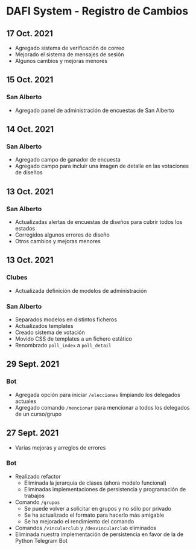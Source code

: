 DAFI System - Registro de Cambios
=================================

## 17 Oct. 2021

* Agregado sistema de verificación de correo
* Mejorado el sistema de mensajes de sesión
* Algunos cambios y mejoras menores

## 15 Oct. 2021

### San Alberto

* Agregado panel de administración de encuestas de San Alberto

## 14 Oct. 2021

### San Alberto

* Agregado campo de ganador de encuesta
* Agregado campo para incluir una imagen de detalle en las votaciones de diseños

## 13 Oct. 2021

### San Alberto

* Actualizadas alertas de encuestas de diseños para cubrir todos los estados
* Corregidos algunos errores de diseño
* Otros cambios y mejoras menores

## 13 Oct. 2021

### Clubes

* Actualizada definición de modelos de administración

### San Alberto

* Separados modelos en distintos ficheros
* Actualizados templates
* Creado sistema de votación
* Movido CSS de templates a un fichero estático
* Renombrado `poll_index` a `poll_detail`

## 29 Sept. 2021

### Bot

* Agregada opción para iniciar `/elecciones` limpiando los delegados actuales
* Agregado comando `/mencionar` para mencionar a todos los delegados de un curso/grupo


## 27 Sept. 2021

* Varias mejoras y arreglos de errores

### Bot

* Realizado refactor
  * Eliminada la jerarquía de clases (ahora modelo funcional)
  * Eliminadas implementaciones de persistencia y programación de trabajos
* Comando `/grupos`
  * Se puede volver a solicitar en grupos y no sólo por privado
  * Se ha actualizado el formato para hacerlo más amigable
  * Se ha mejorado el rendimiento del comando
* Comandos `/vincularclub` y `/desvincularclub` eliminados
* Eliminada nuestra implementación de persistencia en favor de la de Python Telegram Bot
